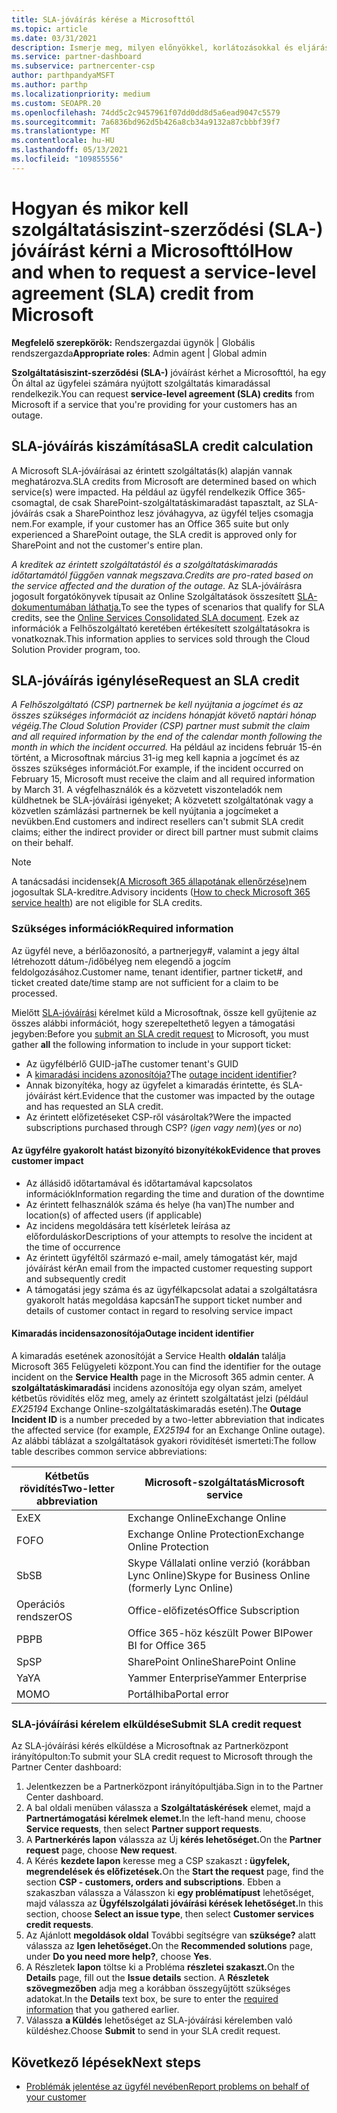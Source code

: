 ```yaml
---
title: SLA-jóváírás kérése a Microsofttól
ms.topic: article
ms.date: 03/31/2021
description: Ismerje meg, milyen előnyökkel, korlátozásokkal és eljárásokkal kérhet szolgáltatói szerződési (SLA-) jóváírást a Microsofttól, ha az ügyfelek szolgáltatáskimaradást tapasztalnak.
ms.service: partner-dashboard
ms.subservice: partnercenter-csp
author: parthpandyaMSFT
ms.author: parthp
ms.localizationpriority: medium
ms.custom: SEOAPR.20
ms.openlocfilehash: 74dd5c2c9457961f07dd0dd8d5a6ead9047c5579
ms.sourcegitcommit: 7a6836bd962d5b426a8cb34a9132a87cbbbf39f7
ms.translationtype: MT
ms.contentlocale: hu-HU
ms.lasthandoff: 05/13/2021
ms.locfileid: "109855556"
---
```

# <a name="how-and-when-to-request-a-service-level-agreement-sla-credit-from-microsoft"></a><span data-ttu-id="58d45-103">Hogyan és mikor kell szolgáltatásiszint-szerződési (SLA-) jóváírást kérni a Microsofttól</span><span class="sxs-lookup"><span data-stu-id="58d45-103">How and when to request a service-level agreement (SLA) credit from Microsoft</span></span>

<span data-ttu-id="58d45-104">**Megfelelő szerepkörök:** Rendszergazdai ügynök | Globális rendszergazda</span><span class="sxs-lookup"><span data-stu-id="58d45-104">**Appropriate roles**: Admin agent | Global admin</span></span>

<span data-ttu-id="58d45-105">**Szolgáltatásiszint-szerződési (SLA-)** jóváírást kérhet a Microsofttól, ha egy Ön által az ügyfelei számára nyújtott szolgáltatás kimaradással rendelkezik.</span><span class="sxs-lookup"><span data-stu-id="58d45-105">You can request **service-level agreement (SLA) credits** from Microsoft if a service that you're providing for your customers has an outage.</span></span>

## <a name="sla-credit-calculation"></a><span data-ttu-id="58d45-106">SLA-jóváírás kiszámítása</span><span class="sxs-lookup"><span data-stu-id="58d45-106">SLA credit calculation</span></span>

<span data-ttu-id="58d45-107">A Microsoft SLA-jóváírásai az érintett szolgáltatás(k) alapján vannak meghatározva.</span><span class="sxs-lookup"><span data-stu-id="58d45-107">SLA credits from Microsoft are determined based on which service(s) were impacted.</span></span> <span data-ttu-id="58d45-108">Ha például az ügyfél rendelkezik Office 365-csomagtal, de csak SharePoint-szolgáltatáskimaradást tapasztalt, az SLA-jóváírás csak a SharePointhoz lesz jóváhagyva, az ügyfél teljes csomagja nem.</span><span class="sxs-lookup"><span data-stu-id="58d45-108">For example, if your customer has an Office 365 suite but only experienced a SharePoint outage, the SLA credit is approved only for SharePoint and not the customer's entire plan.</span></span>

<span data-ttu-id="58d45-109">*A kreditek az érintett szolgáltatástól és a szolgáltatáskimaradás időtartamától függően vannak megszava.*</span><span class="sxs-lookup"><span data-stu-id="58d45-109">*Credits are pro-rated based on the service affected and the duration of the outage.*</span></span> <span data-ttu-id="58d45-110">Az SLA-jóváírásra jogosult forgatókönyvek típusait az Online Szolgáltatások összesített [SLA-dokumentumában láthatja.](http://www.microsoftvolumelicensing.com/DocumentSearch.aspx?Mode=3&DocumentTypeId=37)</span><span class="sxs-lookup"><span data-stu-id="58d45-110">To see the types of scenarios that qualify for SLA credits, see the [Online Services Consolidated SLA document](http://www.microsoftvolumelicensing.com/DocumentSearch.aspx?Mode=3&DocumentTypeId=37).</span></span> <span data-ttu-id="58d45-111">Ezek az információk a Felhőszolgáltató keretében értékesített szolgáltatásokra is vonatkoznak.</span><span class="sxs-lookup"><span data-stu-id="58d45-111">This information applies to services sold through the Cloud Solution Provider program, too.</span></span>


## <a name="request-an-sla-credit"></a><span data-ttu-id="58d45-112">SLA-jóváírás igénylése</span><span class="sxs-lookup"><span data-stu-id="58d45-112">Request an SLA credit</span></span>

<span data-ttu-id="58d45-113">*A Felhőszolgáltató (CSP) partnernek be kell nyújtania a jogcímet és az összes szükséges információt az incidens hónapját követő naptári hónap végéig.*</span><span class="sxs-lookup"><span data-stu-id="58d45-113">*The Cloud Solution Provider (CSP) partner must submit the claim and all required information by the end of the calendar month following the month in which the incident occurred.*</span></span> <span data-ttu-id="58d45-114">Ha például az incidens február 15-én történt, a Microsoftnak március 31-ig meg kell kapnia a jogcímet és az összes szükséges információt.</span><span class="sxs-lookup"><span data-stu-id="58d45-114">For example, if the incident occurred on February 15, Microsoft must receive the claim and all required information by March 31.</span></span> <span data-ttu-id="58d45-115">A végfelhasználók és a közvetett viszonteladók nem küldhetnek be SLA-jóváírási igényeket; A közvetett szolgáltatónak vagy a közvetlen számlázási partnernek be kell nyújtania a jogcímeket a nevükben.</span><span class="sxs-lookup"><span data-stu-id="58d45-115">End customers and indirect resellers can't submit SLA credit claims; either the indirect provider or direct bill partner must submit claims on their behalf.</span></span>

>[!NOTE]
><span data-ttu-id="58d45-116">A tanácsadási incidensek[(A Microsoft 365 állapotának ellenőrzése)](https://docs.microsoft.com/microsoft-365/enterprise/view-service-health?&preserve-view=trueo365-worldwide#incidents-and-advisories)nem jogosultak SLA-kreditre.</span><span class="sxs-lookup"><span data-stu-id="58d45-116">Advisory incidents ([How to check Microsoft 365 service health](https://docs.microsoft.com/microsoft-365/enterprise/view-service-health?&preserve-view=trueo365-worldwide#incidents-and-advisories)) are not eligible for SLA credits.</span></span>

### <a name="required-information"></a><span data-ttu-id="58d45-117">Szükséges információk</span><span class="sxs-lookup"><span data-stu-id="58d45-117">Required information</span></span>

<span data-ttu-id="58d45-118">Az ügyfél neve, a bérlőazonosító, a partnerjegy#, valamint a jegy által létrehozott dátum-/időbélyeg nem elegendő a jogcím feldolgozásához.</span><span class="sxs-lookup"><span data-stu-id="58d45-118">Customer name, tenant identifier, partner ticket#, and ticket created date/time stamp are not sufficient for a claim to be processed.</span></span>

<span data-ttu-id="58d45-119">Mielőtt [SLA-jóváírási](#submit-sla-credit-request) kérelmet küld a  Microsoftnak, össze kell gyűjtenie az összes alábbi információt, hogy szerepeltethető legyen a támogatási jegyben:</span><span class="sxs-lookup"><span data-stu-id="58d45-119">Before you [submit an SLA credit request](#submit-sla-credit-request) to Microsoft, you must gather **all** the following information to include in your support ticket:</span></span>

- <span data-ttu-id="58d45-120">Az ügyfélbérlő GUID-ja</span><span class="sxs-lookup"><span data-stu-id="58d45-120">The customer tenant's GUID</span></span>
- <span data-ttu-id="58d45-121">A [kimaradási incidens azonosítója?](#outage-incident-identifier)</span><span class="sxs-lookup"><span data-stu-id="58d45-121">The [outage incident identifier](#outage-incident-identifier)?</span></span>
- <span data-ttu-id="58d45-122">Annak bizonyítéka, hogy az ügyfelet a kimaradás érintette, és SLA-jóváírást kért.</span><span class="sxs-lookup"><span data-stu-id="58d45-122">Evidence that the customer was impacted by the outage and has requested an SLA credit.</span></span>
- <span data-ttu-id="58d45-123">Az érintett előfizetéseket CSP-ről vásároltak?</span><span class="sxs-lookup"><span data-stu-id="58d45-123">Were the impacted subscriptions purchased through CSP?</span></span> <span data-ttu-id="58d45-124">(*igen vagy* *nem*)</span><span class="sxs-lookup"><span data-stu-id="58d45-124">(*yes* or *no*)</span></span>

#### <a name="evidence-that-proves-customer-impact"></a><span data-ttu-id="58d45-125">Az ügyfélre gyakorolt hatást bizonyító bizonyítékok</span><span class="sxs-lookup"><span data-stu-id="58d45-125">Evidence that proves customer impact</span></span>

- <span data-ttu-id="58d45-126">Az állásidő időtartamával és időtartamával kapcsolatos információk</span><span class="sxs-lookup"><span data-stu-id="58d45-126">Information regarding the time and duration of the downtime</span></span>
- <span data-ttu-id="58d45-127">Az érintett felhasználók száma és helye (ha van)</span><span class="sxs-lookup"><span data-stu-id="58d45-127">The number and location(s) of affected users (if applicable)</span></span>
- <span data-ttu-id="58d45-128">Az incidens megoldására tett kísérletek leírása az előforduláskor</span><span class="sxs-lookup"><span data-stu-id="58d45-128">Descriptions of your attempts to resolve the incident at the time of occurrence</span></span>
- <span data-ttu-id="58d45-129">Az érintett ügyféltől származó e-mail, amely támogatást kér, majd jóváírást kér</span><span class="sxs-lookup"><span data-stu-id="58d45-129">An email from the impacted customer requesting support and subsequently credit</span></span>
- <span data-ttu-id="58d45-130">A támogatási jegy száma és az ügyfélkapcsolat adatai a szolgáltatásra gyakorolt hatás megoldása kapcsán</span><span class="sxs-lookup"><span data-stu-id="58d45-130">The support ticket number and details of customer contact in regard to resolving service impact</span></span>


#### <a name="outage-incident-identifier"></a><span data-ttu-id="58d45-131">Kimaradás incidensazonosítója</span><span class="sxs-lookup"><span data-stu-id="58d45-131">Outage incident identifier</span></span>

<span data-ttu-id="58d45-132">A kimaradás esetének azonosítóját a Service Health **oldalán** találja Microsoft 365 Felügyeleti központ.</span><span class="sxs-lookup"><span data-stu-id="58d45-132">You can find the identifier for the outage incident on the **Service Health** page in the Microsoft 365 admin center.</span></span> <span data-ttu-id="58d45-133">A **szolgáltatáskimaradási** incidens azonosítója egy olyan szám, amelyet kétbetűs rövidítés előz meg, amely az érintett szolgáltatást jelzi (például *EX25194* Exchange Online-szolgáltatáskimaradás esetén).</span><span class="sxs-lookup"><span data-stu-id="58d45-133">The **Outage Incident ID** is a number preceded by a two-letter abbreviation that indicates the affected service (for example, *EX25194* for an Exchange Online outage).</span></span> <span data-ttu-id="58d45-134">Az alábbi táblázat a szolgáltatások gyakori rövidítését ismerteti:</span><span class="sxs-lookup"><span data-stu-id="58d45-134">The follow table describes common service abbreviations:</span></span>

| <span data-ttu-id="58d45-135">Kétbetűs rövidítés</span><span class="sxs-lookup"><span data-stu-id="58d45-135">Two-letter abbreviation</span></span> | <span data-ttu-id="58d45-136">Microsoft-szolgáltatás</span><span class="sxs-lookup"><span data-stu-id="58d45-136">Microsoft service</span></span> |
| ----------------------- | ----------------- |
| <span data-ttu-id="58d45-137">Ex</span><span class="sxs-lookup"><span data-stu-id="58d45-137">EX</span></span> | <span data-ttu-id="58d45-138">Exchange Online</span><span class="sxs-lookup"><span data-stu-id="58d45-138">Exchange Online</span></span> |
| <span data-ttu-id="58d45-139">FO</span><span class="sxs-lookup"><span data-stu-id="58d45-139">FO</span></span> | <span data-ttu-id="58d45-140">Exchange Online Protection</span><span class="sxs-lookup"><span data-stu-id="58d45-140">Exchange Online Protection</span></span> |
| <span data-ttu-id="58d45-141">Sb</span><span class="sxs-lookup"><span data-stu-id="58d45-141">SB</span></span> | <span data-ttu-id="58d45-142">Skype Vállalati online verzió (korábban Lync Online)</span><span class="sxs-lookup"><span data-stu-id="58d45-142">Skype for Business Online (formerly Lync Online)</span></span> |
| <span data-ttu-id="58d45-143">Operációs rendszer</span><span class="sxs-lookup"><span data-stu-id="58d45-143">OS</span></span> | <span data-ttu-id="58d45-144">Office-előfizetés</span><span class="sxs-lookup"><span data-stu-id="58d45-144">Office Subscription</span></span> |
| <span data-ttu-id="58d45-145">PB</span><span class="sxs-lookup"><span data-stu-id="58d45-145">PB</span></span> | <span data-ttu-id="58d45-146">Office 365-höz készült Power BI</span><span class="sxs-lookup"><span data-stu-id="58d45-146">Power BI for Office 365</span></span> |
| <span data-ttu-id="58d45-147">Sp</span><span class="sxs-lookup"><span data-stu-id="58d45-147">SP</span></span> | <span data-ttu-id="58d45-148">SharePoint Online</span><span class="sxs-lookup"><span data-stu-id="58d45-148">SharePoint Online</span></span> |
| <span data-ttu-id="58d45-149">Ya</span><span class="sxs-lookup"><span data-stu-id="58d45-149">YA</span></span> | <span data-ttu-id="58d45-150">Yammer Enterprise</span><span class="sxs-lookup"><span data-stu-id="58d45-150">Yammer Enterprise</span></span> |
| <span data-ttu-id="58d45-151">MO</span><span class="sxs-lookup"><span data-stu-id="58d45-151">MO</span></span> | <span data-ttu-id="58d45-152">Portálhiba</span><span class="sxs-lookup"><span data-stu-id="58d45-152">Portal error</span></span> |

### <a name="submit-sla-credit-request"></a><span data-ttu-id="58d45-153">SLA-jóváírási kérelem elküldése</span><span class="sxs-lookup"><span data-stu-id="58d45-153">Submit SLA credit request</span></span>

<span data-ttu-id="58d45-154">Az SLA-jóváírási kérés elküldése a Microsoftnak az Partnerközpont irányítópulton:</span><span class="sxs-lookup"><span data-stu-id="58d45-154">To submit your SLA credit request to Microsoft through the Partner Center dashboard:</span></span>

1. <span data-ttu-id="58d45-155">Jelentkezzen be a Partnerközpont irányítópultjába.</span><span class="sxs-lookup"><span data-stu-id="58d45-155">Sign in to the Partner Center dashboard.</span></span>
2. <span data-ttu-id="58d45-156">A bal oldali menüben válassza a **Szolgáltatáskérések** elemet, majd a **Partnertámogatási kérelmek elemet.**</span><span class="sxs-lookup"><span data-stu-id="58d45-156">In the left-hand menu, choose **Service requests**, then select **Partner support requests**.</span></span>
3. <span data-ttu-id="58d45-157">A **Partnerkérés lapon** válassza az Új **kérés lehetőséget.**</span><span class="sxs-lookup"><span data-stu-id="58d45-157">On the **Partner request** page, choose **New request**.</span></span>
4. <span data-ttu-id="58d45-158">A Kérés **kezdete lapon** keresse meg a CSP szakaszt **: ügyfelek, megrendelések és előfizetések.**</span><span class="sxs-lookup"><span data-stu-id="58d45-158">On the **Start the request** page, find the section **CSP - customers, orders and subscriptions**.</span></span> <span data-ttu-id="58d45-159">Ebben a szakaszban válassza a Válasszon ki **egy problématípust** lehetőséget, majd válassza az **Ügyfélszolgálati jóváírási kérések lehetőséget.**</span><span class="sxs-lookup"><span data-stu-id="58d45-159">In this section, choose **Select an issue type**, then select **Customer services credit requests**.</span></span>
5. <span data-ttu-id="58d45-160">Az Ajánlott **megoldások oldal** További segítségre van **szüksége?** alatt válassza az **Igen lehetőséget.**</span><span class="sxs-lookup"><span data-stu-id="58d45-160">On the **Recommended solutions** page, under **Do you need more help?**, choose **Yes**.</span></span>
6. <span data-ttu-id="58d45-161">A Részletek **lapon** töltse ki a Probléma **részletei szakaszt.**</span><span class="sxs-lookup"><span data-stu-id="58d45-161">On the **Details** page, fill out the **Issue details** section.</span></span> <span data-ttu-id="58d45-162">A **Részletek szövegmezőben** adja meg [](#required-information) a korábban összegyűjtött szükséges adatokat.</span><span class="sxs-lookup"><span data-stu-id="58d45-162">In the **Details** text box, be sure to enter the [required information](#required-information) that you gathered earlier.</span></span>
7. <span data-ttu-id="58d45-163">Válassza **a Küldés** lehetőséget az SLA-jóváírási kérelemben való küldéshez.</span><span class="sxs-lookup"><span data-stu-id="58d45-163">Choose **Submit** to send in your SLA credit request.</span></span>

## <a name="next-steps"></a><span data-ttu-id="58d45-164">Következő lépések</span><span class="sxs-lookup"><span data-stu-id="58d45-164">Next steps</span></span>

- [<span data-ttu-id="58d45-165">Problémák jelentése az ügyfél nevében</span><span class="sxs-lookup"><span data-stu-id="58d45-165">Report problems on behalf of your customer</span></span>](report-problems-on-behalf-of-a-customer.md)
